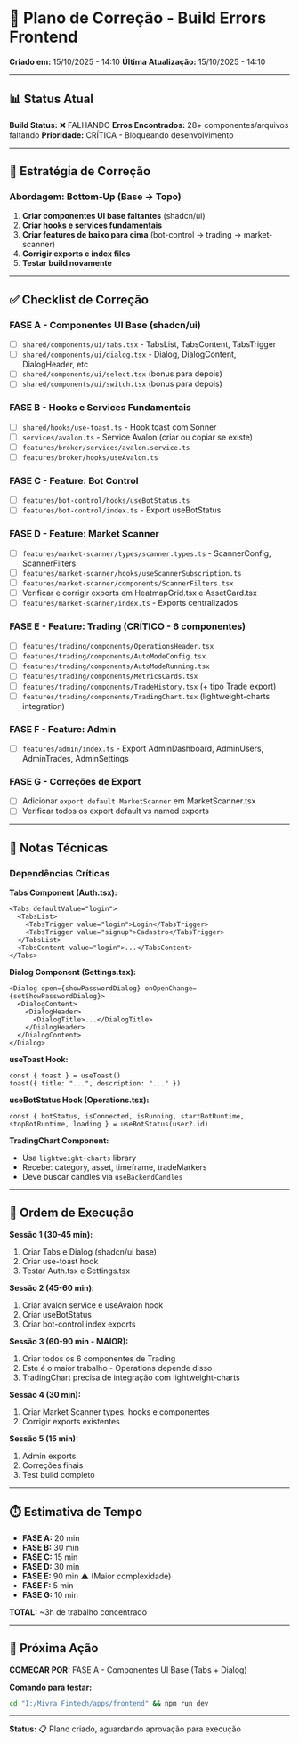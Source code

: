 # 🔧 Plano de Correção - Build Errors Frontend

**Criado em:** 15/10/2025 - 14:10
**Última Atualização:** 15/10/2025 - 14:10

---

## 📊 Status Atual

**Build Status:** ❌ FALHANDO
**Erros Encontrados:** 28+ componentes/arquivos faltando
**Prioridade:** CRÍTICA - Bloqueando desenvolvimento

---

## 🎯 Estratégia de Correção

### Abordagem: Bottom-Up (Base → Topo)

1. **Criar componentes UI base faltantes** (shadcn/ui)
2. **Criar hooks e services fundamentais**
3. **Criar features de baixo para cima** (bot-control → trading → market-scanner)
4. **Corrigir exports e index files**
5. **Testar build novamente**

---

## ✅ Checklist de Correção

### FASE A - Componentes UI Base (shadcn/ui)
- [ ] `shared/components/ui/tabs.tsx` - TabsList, TabsContent, TabsTrigger
- [ ] `shared/components/ui/dialog.tsx` - Dialog, DialogContent, DialogHeader, etc
- [ ] `shared/components/ui/select.tsx` (bonus para depois)
- [ ] `shared/components/ui/switch.tsx` (bonus para depois)

### FASE B - Hooks e Services Fundamentais
- [ ] `shared/hooks/use-toast.ts` - Hook toast com Sonner
- [ ] `services/avalon.ts` - Service Avalon (criar ou copiar se existe)
- [ ] `features/broker/services/avalon.service.ts`
- [ ] `features/broker/hooks/useAvalon.ts`

### FASE C - Feature: Bot Control
- [ ] `features/bot-control/hooks/useBotStatus.ts`
- [ ] `features/bot-control/index.ts` - Export useBotStatus

### FASE D - Feature: Market Scanner
- [ ] `features/market-scanner/types/scanner.types.ts` - ScannerConfig, ScannerFilters
- [ ] `features/market-scanner/hooks/useScannerSubscription.ts`
- [ ] `features/market-scanner/components/ScannerFilters.tsx`
- [ ] Verificar e corrigir exports em HeatmapGrid.tsx e AssetCard.tsx
- [ ] `features/market-scanner/index.ts` - Exports centralizados

### FASE E - Feature: Trading (CRÍTICO - 6 componentes)
- [ ] `features/trading/components/OperationsHeader.tsx`
- [ ] `features/trading/components/AutoModeConfig.tsx`
- [ ] `features/trading/components/AutoModeRunning.tsx`
- [ ] `features/trading/components/MetricsCards.tsx`
- [ ] `features/trading/components/TradeHistory.tsx` (+ tipo Trade export)
- [ ] `features/trading/components/TradingChart.tsx` (lightweight-charts integration)

### FASE F - Feature: Admin
- [ ] `features/admin/index.ts` - Export AdminDashboard, AdminUsers, AdminTrades, AdminSettings

### FASE G - Correções de Export
- [ ] Adicionar `export default MarketScanner` em MarketScanner.tsx
- [ ] Verificar todos os export default vs named exports

---

## 📝 Notas Técnicas

### Dependências Críticas

**Tabs Component (Auth.tsx):**
```tsx
<Tabs defaultValue="login">
  <TabsList>
    <TabsTrigger value="login">Login</TabsTrigger>
    <TabsTrigger value="signup">Cadastro</TabsTrigger>
  </TabsList>
  <TabsContent value="login">...</TabsContent>
</Tabs>
```

**Dialog Component (Settings.tsx):**
```tsx
<Dialog open={showPasswordDialog} onOpenChange={setShowPasswordDialog}>
  <DialogContent>
    <DialogHeader>
      <DialogTitle>...</DialogTitle>
    </DialogHeader>
  </DialogContent>
</Dialog>
```

**useToast Hook:**
```tsx
const { toast } = useToast()
toast({ title: "...", description: "..." })
```

**useBotStatus Hook (Operations.tsx):**
```tsx
const { botStatus, isConnected, isRunning, startBotRuntime, stopBotRuntime, loading } = useBotStatus(user?.id)
```

**TradingChart Component:**
- Usa `lightweight-charts` library
- Recebe: category, asset, timeframe, tradeMarkers
- Deve buscar candles via `useBackendCandles`

---

## 🚀 Ordem de Execução

**Sessão 1 (30-45 min):**
1. Criar Tabs e Dialog (shadcn/ui base)
2. Criar use-toast hook
3. Testar Auth.tsx e Settings.tsx

**Sessão 2 (45-60 min):**
1. Criar avalon service e useAvalon hook
2. Criar useBotStatus
3. Criar bot-control index exports

**Sessão 3 (60-90 min - MAIOR):**
1. Criar todos os 6 componentes de Trading
2. Este é o maior trabalho - Operations depende disso
3. TradingChart precisa de integração com lightweight-charts

**Sessão 4 (30 min):**
1. Criar Market Scanner types, hooks e componentes
2. Corrigir exports existentes

**Sessão 5 (15 min):**
1. Admin exports
2. Correções finais
3. Test build completo

---

## ⏱️ Estimativa de Tempo

- **FASE A:** 20 min
- **FASE B:** 30 min
- **FASE C:** 15 min
- **FASE D:** 30 min
- **FASE E:** 90 min ⚠️ (Maior complexidade)
- **FASE F:** 5 min
- **FASE G:** 10 min

**TOTAL:** ~3h de trabalho concentrado

---

## 🎯 Próxima Ação

**COMEÇAR POR:** FASE A - Componentes UI Base (Tabs + Dialog)

**Comando para testar:**
```bash
cd "I:/Mivra Fintech/apps/frontend" && npm run dev
```

---

**Status:** 📋 Plano criado, aguardando aprovação para execução
